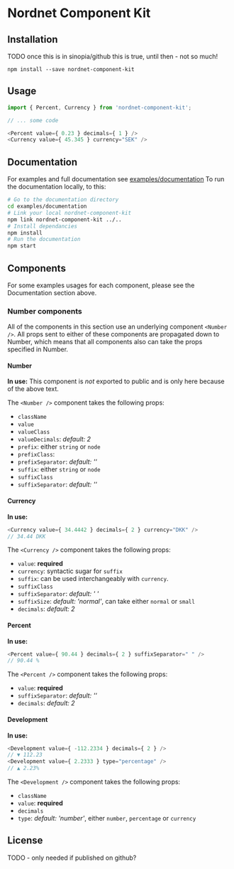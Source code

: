 # Nordnet Component Kit

## Installation
TODO once this is in sinopia/github this is true, until then - not so much!

```
npm install --save nordnet-component-kit
```

## Usage
```javascript
import { Percent, Currency } from 'nordnet-component-kit';

// ... some code

<Percent value={ 0.23 } decimals={ 1 } />
<Currency value={ 45.345 } currency="SEK" />
```

## Documentation
For examples and full documentation see [examples/documentation](examples/documentation)
To run the documentation locally, to this:
```bash
# Go to the documentation directory
cd examples/documentation
# Link your local nordnet-component-kit
npm link nordnet-component-kit ../..
# Install dependancies
npm install
# Run the documentation
npm start
```

## Components
For some examples usages for each component, please see the Documentation section above.

### Number components
All of the components in this section use an underlying component `<Number />`. All props sent to either of these components are propagated down to Number, which means that all components also can take the props specified in Number.

#### Number
**In use:**
This component is *not* exported to public and is only here because of the above text.

The `<Number />` component takes the following props:
- `className`
- `value`
- `valueClass`
- `valueDecimals`: *default: 2*
- `prefix`: either `string` or `node`
- `prefixClass`:
- `prefixSeparator`: *default: ''*
- `suffix`: either `string` or `node`
- `suffixClass`
- `suffixSeparator`: *default: ''*

#### Currency
**In use:**
```javascript
<Currency value={ 34.4442 } decimals={ 2 } currency="DKK" />
// 34.44 DKK
```

The `<Currency />` component takes the following props:
- `value`: **required**
- `currency`: syntactic sugar for `suffix`
- `suffix`: can be used interchangeably with `currency`.
- `suffixClass`
- `suffixSeparator`: *default: ' '*
- `suffixSize`: *default: 'normal'*, can take either `normal` or `small`
- `decimals`: *default: 2*

#### Percent
**In use:**
```javascript
<Percent value={ 90.44 } decimals={ 2 } suffixSeparator=" " />
// 90.44 %
```

The `<Percent />` component takes the following props:
- `value`: **required**
- `suffixSeparator`: *default: ''*
- `decimals`: *default: 2*

#### Development
**In use:**
```javascript
<Development value={ -112.2334 } decimals={ 2 } />
// ▼ 112.23
<Development value={ 2.2333 } type="percentage" />
// ▲ 2.23%
```

The `<Development />` component takes the following props:
- `className`
- `value`: **required**
- `decimals`
- `type`: *default: 'number'*, either `number`, `percentage` or `currency`


## License
TODO - only needed if published on github?
